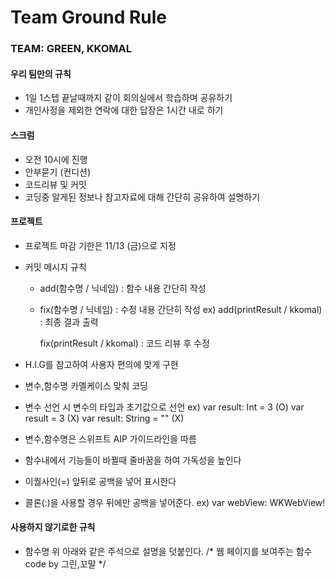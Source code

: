 # Team Ground Rule

### TEAM: GREEN, KKOMAL

#### 우리 팀만의 규칙
- 1일 1스텝 끝날때까지 같이 회의실에서 학습하며 공유하기
- 개인사정을 제외한 연락에 대한 답장은 1시간 내로 하기

#### 스크럼
- 오전 10시에 진행
- 안부묻기 (컨디션)
- 코드리뷰 및 커밋
- 코딩중 알게된 정보나 참고자료에 대해 간단히 공유하여 설명하기

#### 프로젝트
- 프로젝트 마감 기한은 11/13 (금)으로 지정
- 커밋 메시지 규칙
  - add(함수명 / 닉네임) : 함수 내용 간단히 작성 
  
  - fix(함수명 / 닉네임) : 수정 내용 간단히 작성
    ex) add(printResult / kkomal) : 최종 결과 출력 
    
    fix(printResult / kkomal) : 코드 리뷰 후 수정
- H.I.G를 참고하여 사용자 편의에 맞게 구현
- 변수,함수명 카멜케이스 맞춰 코딩
- 변수 선언 시 변수의 타입과 초기값으로 선언
  ex) var result: Int = 3   (O)
  var result = 3 (X)
  var result: String = "" (X)

-  변수,함수명은 스위프트 AIP 가이드라인을 따름
- 함수내에서 기능들이 바뀔때 줄바꿈을 하여 가독성을 높인다
- 이퀄사인(=) 앞뒤로 공백을 넣어 표시한다
- 콜론(:)을 사용할 경우 뒤에만 공백을 넣어준다.
  ex) var webView: WKWebView!

#### 사용하지 않기로한 규칙
- 함수명 위 아래와 같은 주석으로 설명을 덧붙인다. 
  /*
    웹 페이지를 보여주는 함수
    code by 그린,꼬말
  */